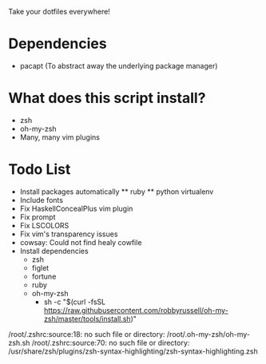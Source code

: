 Take your dotfiles everywhere!

# Dependencies
* pacapt (To abstract away the underlying package manager)

# What does this script install?
* zsh
* oh-my-zsh
* Many, many vim plugins

# Todo List
* Install packages automatically
  ** ruby
  ** python virtualenv
* Include fonts
* Fix HaskellConcealPlus vim plugin
* Fix prompt
* Fix LSCOLORS
* Fix vim's transparency issues
* cowsay: Could not find healy cowfile
* Install dependencies
  * zsh
  * figlet
  * fortune
  * ruby
  * oh-my-zsh
    * sh -c "$(curl -fsSL https://raw.githubusercontent.com/robbyrussell/oh-my-zsh/master/tools/install.sh)"

/root/.zshrc:source:18: no such file or directory: /root/.oh-my-zsh/oh-my-zsh.sh
/root/.zshrc:source:70: no such file or directory: /usr/share/zsh/plugins/zsh-syntax-highlighting/zsh-syntax-highlighting.zsh
